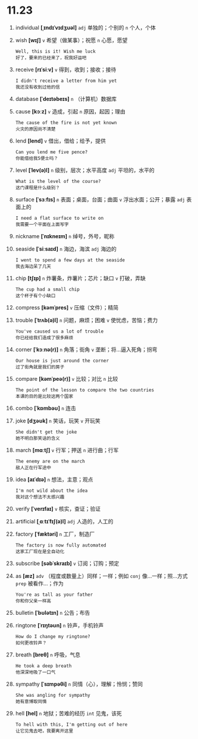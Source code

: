 # 11.23

1. individual **[ˌɪndɪˈvɪdʒuəl]** `adj` 单独的；个别的 `n` 个人，个体

2. wish **[wɪʃ]** `v` 希望（做某事）；祝愿 `n` 心愿，愿望

   ```
   Well, this is it! Wish me luck
   好了，要来的已经来了，祝我好运吧
   ```

3. receive **[rɪˈsiːv]** `v` 得到，收到；接收；接待

   ```
   I didn't receive a letter from him yet
   我还没有收到过他的信
   ```

4. database **[ˈdeɪtəbeɪs]** `n` （计算机）数据库

5. cause **[kɔːz]** `v` 造成，引起 `n` 原因，起因；理由

   ```
   The cause of the fire is not yet known
   火灾的原因尚不清楚
   ```

6. lend **[lend]** `v` 借出，借给；给予，提供

   ```
   Can you lend me five pence?
   你能借给我5便士吗？
   ```

7. level **[ˈlev(ə)l]** `n` 级别，层次；水平高度 `adj` 平坦的，水平的

   ```
   What is the level of the course?
   这门课程是什么级别？
   ```

8. surface **[ˈsɜːfɪs]** `n` 表面；桌面，台面；曲面 `v` 浮出水面；公开；暴露 `adj` 表面上的

   ```
   I need a flat surface to write on
   我需要一个平面在上面写字
   ```

9. nickname **[ˈnɪkneɪm]** `n` 绰号，外号，昵称

10. seaside **[ˈsiːsaɪd]** `n` 海边，海滨 `adj` 海边的

    ```
    I went to spend a few days at the seaside
    我去海边呆了几天
    ```

11. chip **[tʃɪp]** `n` 炸薯条，炸薯片；芯片；缺口 `v` 打破，弄缺

    ```
    The cup had a small chip
    这个杯子有个小缺口
    ```

12. compress **[kəmˈpres]** `v` 压缩（文件）；精简

13. trouble **[ˈtrʌb(ə)l]** `n` 问题，麻烦；困难 `v` 使忧虑，苦恼；费力

    ```
    You've caused us a lot of trouble
    你已经给我们造成了很多麻烦
    ```

14. corner **[ˈkɔːnə(r)]** `n` 角落；街角 `v` 垄断；将...逼入死角；拐弯

    ```
    Our house is just around the corner
    过了街角就是我们的房子
    ```

15. compare **[kəmˈpeə(r)]** `v` 比较；对比 `n` 比较

    ```
    The point of the lesson to compare the two countries
    本课的目的是比较这两个国家
    ```

16. combo **[ˈkɒmbəʊ]** `n` 连击

17. joke **[dʒəʊk]** `n` 笑话，玩笑 `v` 开玩笑

    ```
    She didn't get the joke
    她不明白那笑话的含义
    ```

18. march **[mɑːtʃ]** `v` 行军；押送 `n` 进行曲；行军

    ```
    The enemy are on the march
    敌人正在行军途中
    ```

19. idea **[aɪˈdɪə]** `n` 想法，主意；观点

    ```
    I'm not wild about the idea
    我对这个想法不太感兴趣
    ```

20. verify **[ˈverɪfaɪ]** `v` 核实，查证；验证

21. artificial **[ˌɑːtɪˈfɪʃ(ə)l]** `adj` 人造的，人工的

22. factory **[ˈfæktəri]** `n` 工厂，制造厂

    ```
    The factory is now fully automated
    这家工厂现在是全自动化
    ```

23. subscribe **[səbˈskraɪb]** `v` 订阅；订购；预定

24. as **[æz]** `adv` （程度或数量上）同样；一样；例如 `conj` 像...一样；照...方式 `prep` 被看作...；作为

    ```
    You're as tall as your father
    你和你父亲一样高
    ```

25. bulletin **[ˈbʊlətɪn]** `n` 公告；布告

26. ringtone **[ˈrɪŋtəʊn]** `n` 铃声，手机铃声

    ```
    How do I change my ringtone?
    如何更改铃声？
    ```

27. breath **[breθ]** `n` 呼吸，气息

    ```
    He took a deep breath
    他深深地吸了一口气
    ```

28. sympathy **[ˈsɪmpəθi]** `n` 同情（心），理解；怜悯；赞同

    ```
    She was angling for sympathy
    她有意博取同情
    ```

29. hell **[hel]** `n` 地狱；苦难的经历 `int` 见鬼，该死
    ```
    To hell with this, I'm getting out of here
    让它见鬼去吧，我要离开这里
    ```
